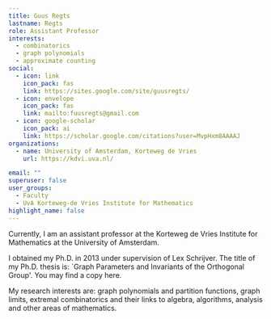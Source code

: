 ```yaml
---
title: Guus Regts
lastname: Regts
role: Assistant Professor
interests:
  - combinatorics
  - graph polynomials
  - approximate counting
social:
  - icon: link
    icon_pack: fas
    link: https://sites.google.com/site/guusregts/
  - icon: envelope
    icon_pack: fas
    link: mailto:fuusregts@gmail.com
  - icon: google-scholar
    icon_pack: ai
    link: https://scholar.google.com/citations?user=MvpHxm8AAAAJ
organizations:
  - name: University of Amsterdam, Korteweg de Vries
    url: https://kdvi.uva.nl/

email: ""
superuser: false
user_groups:
  - Faculty
  - UvA Korteweg-de Vries Institute for Mathematics
highlight_name: false
---
```

Currently, I am an assistant professor at the Korteweg de Vries Institute for Mathematics at the University of Amsterdam.

I obtained my Ph.D. in 2013 under supervision of Lex Schrijver. The title of my Ph.D. thesis is: `Graph Parameters and Invariants of the Orthogonal Group'. You may find a copy here.

My research interests are: graph polynomials and partition functions, graph limits, extremal combinatorics and their links to algebra, algorithms, analysis and other areas of mathematics.
